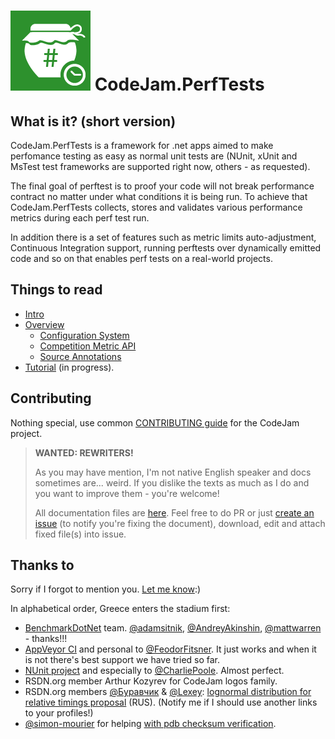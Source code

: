 # ![logo](nuget/CodeJam.PerfTests.Icon.png) CodeJam.PerfTests

## What is it? (short version)

CodeJam.PerfTests is a framework for .net apps aimed to make perfomance testing as easy as normal unit tests are (NUnit, xUnit and MsTest test frameworks are supported right now, others - as requested). 

The final goal of perftest is to proof your code will not break performance contract no matter under what conditions it is being run. To achieve that CodeJam.PerfTests collects, stores and validates various performance metrics during each perf test run.

In addition there is a set of features such as metric limits auto-adjustment, Continuous Integration support, running perftests over dynamically emitted code and so on that enables perf tests on a real-world projects.



## Things to read

* [Intro](docs/Intro.md)
* [Overview](docs/Overview.md)
  * [Configuration System](docs/ConfigurationSystem.md)
  * [Competition Metric API](docs/CompetitionMetrics.md)
  * [Source Annotations](docs/SourceAnnotations.md) 
* [Tutorial](docs/Tutorial.md) (in progress).


## Contributing

Nothing special, use common [CONTRIBUTING guide](../CONTRIBUTING.md) for the CodeJam project.



> **WANTED: REWRITERS!**
>
> As you may have mention, I'm not native English speaker and docs sometimes are... weird. If you dislike the texts as much as I do and you want to improve them - you're welcome!
>
> All documentation files are [here](https://github.com/rsdn/CodeJam/tree/master/PerfTests/docs). Feel free to do PR or just [create an issue](https://github.com/rsdn/CodeJam/issues) (to notify you're fixing the document), download, edit and attach fixed file(s) into issue.



## Thanks to

Sorry if I forgot to mention you. [Let me know](https://github.com/rsdn/CodeJam/issues):) 

In alphabetical order, Greece enters the stadium first:

* [BenchmarkDotNet](https://github.com/dotnet/BenchmarkDotNet) team. [@adamsitnik](https://github.com/adamsitnik), [@AndreyAkinshin](https://github.com/AndreyAkinshin), [@mattwarren](https://github.com/mattwarren) - thanks!!!
* [AppVeyor CI](https://www.appveyor.com) and personal to [@FeodorFitsner](https://github.com/FeodorFitsner). It just works and when it is not there's best support we have tried so far.
* [NUnit project](https://www.nunit.org/) and especially to [@CharliePoole](https://github.com/CharliePoole). Almost perfect.
* RSDN.org member Arthur Kozyrev for CodeJam logos family.
* RSDN.org members [@Буравчик](http://rsdn.org/account/info/58047) & [@Lexey](http://rsdn.org/account/info/460): [lognormal distribution for relative timings proposal](http://rsdn.org/forum/alg/6471574) (RUS). (Notify me if I should use another links to your profiles!)
* [@simon-mourier](http://stackoverflow.com/users/403671/simon-mourier) for helping [with pdb checksum verification](http://stackoverflow.com/q/36649271).

